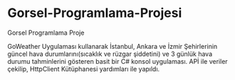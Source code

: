 # Gorsel-Programlama-Projesi
Gorsel Programlama Proje

GoWeather Uygulaması kullanarak İstanbul, Ankara ve İzmir Şehirlerinin güncel hava durumlarını(sıcaklık ve rüzgar şiddetini) ve 3 günlük hava durumu tahminlerini gösteren basit bir C# konsol uygulaması. APİ ile veriler çekilip, HttpClient Kütüphanesi yardımları ile yapıldı.

